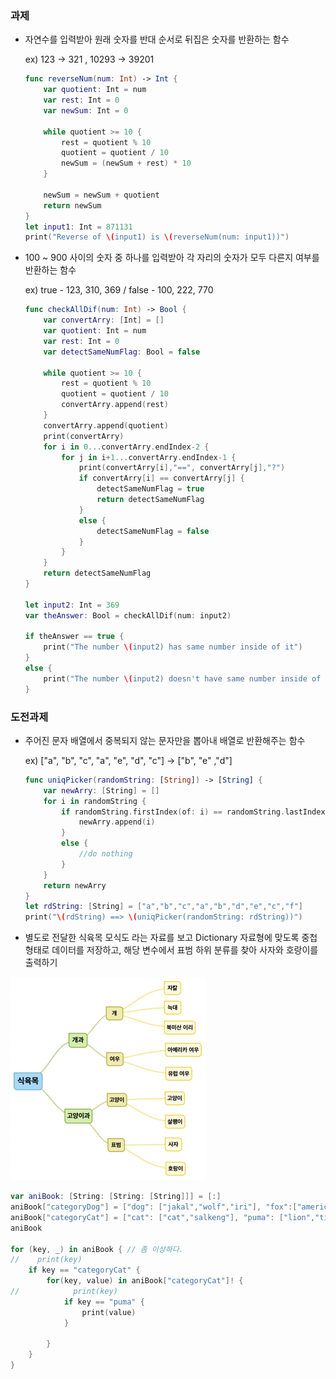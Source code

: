 ### 과제

* 자연수를 입력받아 원래 숫자를 반대 순서로 뒤집은 숫자를 반환하는 함수

  ex) 123 -> 321 , 10293 -> 39201

  ```swift
  func reverseNum(num: Int) -> Int {
      var quotient: Int = num
      var rest: Int = 0
      var newSum: Int = 0
      
      while quotient >= 10 {
          rest = quotient % 10
          quotient = quotient / 10
          newSum = (newSum + rest) * 10
      }
      
      newSum = newSum + quotient
      return newSum
  }
  let input1: Int = 871131
  print("Reverse of \(input1) is \(reverseNum(num: input1))")
  ```

  
  
* 100 ~ 900 사이의 숫자 중 하나를 입력받아 각 자리의 숫자가 모두 다른지 여부를 반환하는 함수

  ex) true - 123, 310, 369   /  false - 100, 222, 770
  
  ```swift
  func checkAllDif(num: Int) -> Bool {
      var convertArry: [Int] = []
      var quotient: Int = num
      var rest: Int = 0
      var detectSameNumFlag: Bool = false
      
      while quotient >= 10 {
          rest = quotient % 10
          quotient = quotient / 10
          convertArry.append(rest)
      }
      convertArry.append(quotient)
      print(convertArry)
      for i in 0...convertArry.endIndex-2 {
          for j in i+1...convertArry.endIndex-1 {
              print(convertArry[i],"==", convertArry[j],"?")
              if convertArry[i] == convertArry[j] {
                  detectSameNumFlag = true
                  return detectSameNumFlag
              }
              else {
                  detectSameNumFlag = false
              }
          }
      }
      return detectSameNumFlag
  }
  
  let input2: Int = 369
  var theAnswer: Bool = checkAllDif(num: input2)
  
  if theAnswer == true {
      print("The number \(input2) has same number inside of it")
  }
  else {
      print("The number \(input2) doesn't have same number inside of it")
  }
  ```
  
  
### 도전과제

- 주어진 문자 배열에서 중복되지 않는 문자만을 뽑아내 배열로 반환해주는 함수

  ex) ["a", "b", "c", "a", "e", "d", "c"]  ->  ["b", "e" ,"d"]

  ```swift
  func uniqPicker(randomString: [String]) -> [String] {
      var newArry: [String] = []
      for i in randomString {
          if randomString.firstIndex(of: i) == randomString.lastIndex(of: i) {
              newArry.append(i)
          }
          else {
              //do nothing
          }
      }
      return newArry
  }
  let rdString: [String] = ["a","b","c","a","b","d","e","c","f"]
  print("\(rdString) ==> \(uniqPicker(randomString: rdString))")
  ```

  

- 별도로 전달한 식육목 모식도 라는 자료를 보고 Dictionary 자료형에 맞도록 중첩형태로 데이터를 저장하고, 해당 변수에서 표범 하위 분류를 찾아 사자와 호랑이를 출력하기

<img src="SWFT-assignment-Images/0414-SWFT-assignment-Collection.png" alt="image" style="zoom: 50%;"></img>

```swift
var aniBook: [String: [String: [String]]] = [:]
aniBook["categoryDog"] = ["dog": ["jakal","wolf","iri"], "fox":["americaFox", "EUFox"]]
aniBook["categoryCat"] = ["cat": ["cat","salkeng"], "puma": ["lion","tiger"]]
aniBook

for (key, _) in aniBook { // 좀 이상하다.
//    print(key)
    if key == "categoryCat" {
        for(key, value) in aniBook["categoryCat"]! {
//            print(key)
            if key == "puma" {
                print(value)
            }
            
        }
    }
}
```

